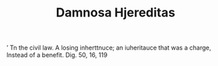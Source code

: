 ---
title: Damnosa Hjereditas
letter: D
permalink: "/definitions/bld-damnosa-hjereditas.html"
body: "’ Tn the civil law. A losing inherttnuce; an iuheritauce that was a charge,
  Instead of a benefit. Dig. 50, 16, 119"
published_at: '2018-07-07'
source: Black's Law Dictionary 2nd Ed (1910)
layout: post
---